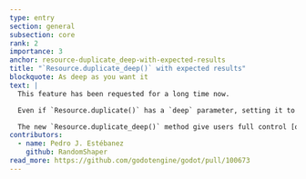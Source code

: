 ```yaml
---
type: entry
section: general
subsection: core
rank: 2
importance: 3
anchor: resource-duplicate_deep-with-expected-results
title: "`Resource.duplicate_deep()` with expected results"
blockquote: As deep as you want it
text: |
  This feature has been requested for a long time now.

  Even if `Resource.duplicate()` has a `deep` parameter, setting it to `true` doesn't always perform in a reliable and predictable way. [Notably](https://github.com/godotengine/godot/issues/74918), it does not duplicate subresources stored inside `Array` nor `Dictionary` properties.

  The new `Resource.duplicate_deep()` method give users full control [over what gets duplicated or not](https://docs.godotengine.org/en/4.5/classes/class_resource.html#enum-resource-deepduplicatemode).
contributors:
  - name: Pedro J. Estébanez
    github: RandomShaper
read_more: https://github.com/godotengine/godot/pull/100673
---
```

